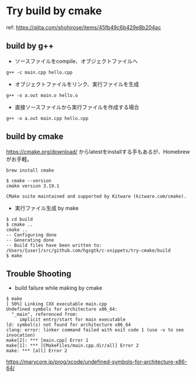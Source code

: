 # Try build by cmake

ref: https://qiita.com/shohirose/items/45fb49c6b429e8b204ac

## build by g++

- ソースファイルをcompile、オブジェクトファイルへ

```
g++ -c main.cpp hello.cpp
```

- オブジェクトファイルをリンク、実行ファイルを生成

```
g++ -o a.out main.o hello.o
```

- 直接ソースファイルから実行ファイルを作成する場合

```
g++ -o a.out main.cpp hello.cpp
```

## build by cmake

https://cmake.org/download/ からlatestをinstallする手もあるが、Homebrewがお手軽。

```
brew install cmake
```

<!-- ref: https://qiita.com/kai_kou/items/df335eb7ee78229ee46f -->

```
$ cmake --version
cmake version 3.19.1

CMake suite maintained and supported by Kitware (kitware.com/cmake).
```

- 実行ファイル生成 by make

```
$ cd build
$ cmake ..
cmake ..
-- Configuring done
-- Generating done
-- Build files have been written to: /Users/{user}/src/github.com/hgsgtk/c-snippets/try-cmake/build
$ make
```

## Trouble Shooting

- build failure while making by cmake

```
$ make
[ 50%] Linking CXX executable main.cpp
Undefined symbols for architecture x86_64:
  "_main", referenced from:
     implicit entry/start for main executable
ld: symbol(s) not found for architecture x86_64
clang: error: linker command failed with exit code 1 (use -v to see invocation)
make[2]: *** [main.cpp] Error 1
make[1]: *** [CMakeFiles/main.cpp.dir/all] Error 2
make: *** [all] Error 2
```

https://marycore.jp/prog/xcode/undefined-symbols-for-architecture-x86-64/




